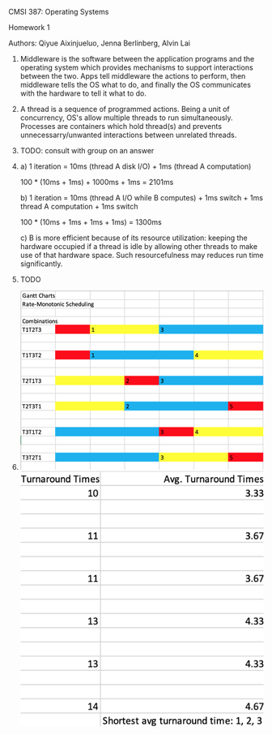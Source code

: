 
CMSI 387: Operating Systems

Homework 1

Authors: Qiyue Aixinjueluo, Jenna Berlinberg, Alvin Lai

1. Middleware is the software between the application programs and the operating system which provides mechanisms to support interactions between the two. Apps tell middleware the actions to perform, then middleware tells the OS what to do, and finally the OS communicates with the hardware to tell it what to do.

2. A thread is a sequence of programmed actions. Being a unit of concurrency, OS's allow multiple threads to run simultaneously. Processes are containers which hold thread(s) and prevents unnecessarry/unwanted interactions between unrelated threads.

3. TODO: consult with group on an answer

4. a) 1 iteration = 10ms (thread A disk I/O) + 1ms (thread A computation)

    100 * (10ms + 1ms) + 1000ms + 1ms = 2101ms

    b) 1 iteration = 10ms (thread A I/O while B computes) + 1ms switch + 1ms thread A computation + 1ms switch

    100 * (10ms + 1ms + 1ms + 1ms) = 1300ms

    c) B is more efficient because of its resource utilization: keeping the hardware occupied if a thread is idle by allowing other threads to make use of that hardware space. Such resourcefulness may reduces run time significantly.

5. TODO

6. ![](problem6chart.png)
    ![](problem6table.png)
